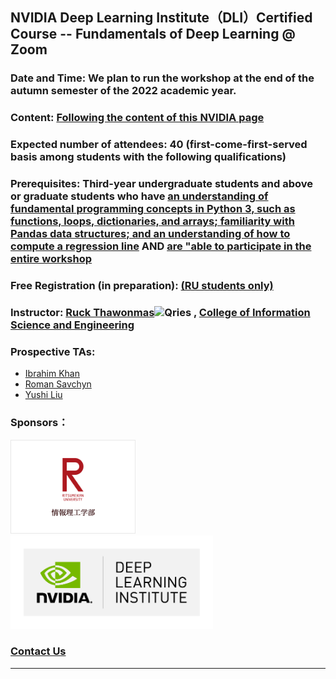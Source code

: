 ## NVIDIA Deep Learning Institute（DLI）Certified Course -- Fundamentals of Deep Learning @ Zoom
### Date and Time: We plan to run the workshop at the end of the autumn semester of the 2022 academic year.
### Content: <a href="https://www.nvidia.com/training/instructor-led-workshops/fundamentals-of-deep-learning/" target="_blank">Following the content of this NVIDIA page</a>
### Expected number of attendees: 40 (first-come-first-served basis among students with the following qualifications)
### Prerequisites: Third-year undergraduate students and above or graduate students who have <ins>an understanding of fundamental programming concepts in Python 3, such as functions, loops, dictionaries, and arrays; familiarity with Pandas data structures; and an understanding of how to compute a regression line</ins> AND <ins>are "able to participate in the entire workshop</ins>
### Free Registration (in preparation): <a href="" target="_blank">(RU students only)</a> 
### Instructor: <a href="http://www.ice.ci.ritsumei.ac.jp/~ruck/" target="_blank">Ruck Thawonmas</a><img alt="Qries" src="http://www.ice.ci.ritsumei.ac.jp/~ruck/images/17_DeepLearningInstitute_Logo_R1_RBG_University_Ambassador-01.png" height="50"> , <a href="http://en.ritsumei.ac.jp/ise/">College of Information Science and Engineering</a> 
### Prospective TAs:
 * <a href="https://courses.nvidia.com/certificates/a9a74b24e5c14a50a147ad43e6367e3c/" target="_blank">Ibrahim Khan</a>
 * <a href="https://courses.nvidia.com/certificates/d375942c39f34c1eae3856bdc542ffc1/" target="_blank">Roman Savchyn</a>
 * <a href="" target="_blank">Yushi Liu</a>
### Sponsors：
<a href="http://en.ritsumei.ac.jp/ise/"><img alt="Qries" src="../ise.gif" height="150"></a>
<a href="https://www.nvidia.com/en-us/training/"><img alt="Qries" src="../dli.png" height="150"></a>
### [Contact Us](mailto:dli-ws@ice.ci.ritsumei.ac.jp)
------------------------------------------------------------------------


